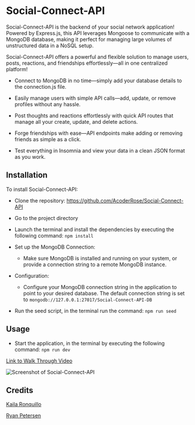 # Social-Connect-API

Social-Connect-API is the backend of your social network application! Powered by Express.js, this API leverages Mongoose to communicate with a MongoDB database, making it perfect for managing large volumes of unstructured data in a NoSQL setup.

Social-Connect-API offers a powerful and flexible solution to manage users, posts, reactions, and friendships effortlessly—all in one centralized platform!

- Connect to MongoDB in no time—simply add your database details to the connection.js file.

- Easily manage users with simple API calls—add, update, or remove profiles without any hassle.

- Post thoughts and reactions effortlessly with quick API routes that manage all your create, update, and delete actions.

- Forge friendships with ease—API endpoints make adding or removing friends as simple as a click.

- Test everything in Insomnia and view your data in a clean JSON format as you work.

## Installation

To install Social-Connect-API:

- Clone the repository: https://github.com/AcoderRose/Social-Connect-API

- Go to the project directory

- Launch the terminal and install the dependencies by executing the following command: `npm install`

- Set up the MongoDB Connection:

  - Make sure MongoDB is installed and running on your system, or provide a connection string to a remote MongoDB instance.

- Configuration:

  - Configure your MongoDB connection string in the application to point to your desired database. The default connection string is set to `mongodb://127.0.0.1:27017/Social-Connect-API-DB`

- Run the seed script, in the terminal run the command: `npm run seed`

## Usage

- Start the application, in the terminal by executing the following command: `npm run dev`

[Link to Walk Through Video]()

![Screenshot of Social-Connect-API]()

## Credits

[Kaila Ronquillo](https://github.com/girlnotfound)

[Ryan Petersen](https://github.com/RyanPetersen-89)
